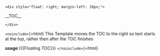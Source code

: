 ```{=html}
<div style="float: right; margin-left: 10px;">
```
\_\_TOC\_\_

```{=html}
</div>
```
`<noinclude>`{=html} This Template moves the TOC to the right so text
starts at the top, rather then after the TOC finishes

**usage**:{{{Floating TOC}}} `</noinclude>`{=html}
